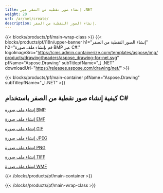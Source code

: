 ```yaml
---
title: إنشاء صور نقطية من الصفر عبر .NET
weight: 20
url: /ar/net/create/
description: إنشاء الصور النقطية من الصفر.
---
```


{{< blocks/products/pf/main-wrap-class >}}
{{< blocks/products/pf/i18n/upper-banner h1="إنشاء الصور النقطية من الصفر" h2="قم بإنشاء ملف صورة BMP عبر C#." logoImageSrc="https://cms.admin.containerize.com/templates/aspose/img/products/drawing/headers/aspose_drawing-for-net.svg" pfName="Aspose.Drawing" subTitlepfName="ل .NET" downloadUrl="https://releases.aspose.com/drawing/net/" >}}

{{< blocks/products/pf/main-container pfName="Aspose.Drawing" subTitlepfName="ل .NET" >}}

<h2>كيفية إنشاء صور نقطية من الصفر باستخدام C#</h2>

<p><a href="bmp/">إنشاء ملف صورة BMP</a></p>
<p><a href="emf/">إنشاء ملف صورة EMF</a></p>
<p><a href="gif/">إنشاء ملف صورة GIF</a></p>
<p><a href="jpeg/">إنشاء ملف صورة JPEG</a></p>
<p><a href="png/">إنشاء ملف صورة PNG</a></p>
<p><a href="tiff/">إنشاء ملف صورة TIFF</a></p>
<p><a href="wmf/">إنشاء ملف صورة WMF</a></p>

{{< /blocks/products/pf/main-container >}}

{{< /blocks/products/pf/main-wrap-class >}}
